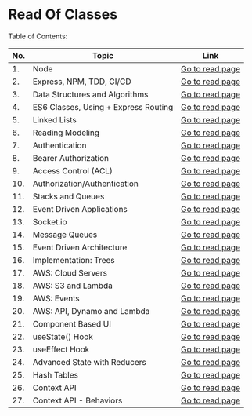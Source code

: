 # Read Of Classes

Table of Contents:

| No. | Topic                                     | Link                                          |
|-----|-------------------------------------------|-----------------------------------------------|
| 1.  | Node                                      | [Go to read page](./class1a.md)               |
| 2.  | Express, NPM, TDD, CI/CD                  | [Go to read page](./class1b.md)               |
| 3.  | Data Structures and Algorithms            | [Go to read page](./DataStAndAlgo.md)         |
| 4.  | ES6 Classes, Using + Express Routing      | [Go to read page](./class2R.md)               |
| 5.  | Linked Lists                              | [Go to read page](./class3LinkedLists.md)     |
| 6.  | Reading Modeling                          | [Go to read page](./class3ReadingModeling.md) |
| 7.  | Authentication                            | [Go to read page](./class6Hash.md)            |
| 8.  | Bearer Authorization                      | [Go to read page](./class07.md)               |
| 9.  | Access Control (ACL)                      | [Go to read page](./class08.md)               |
| 10. | Authorization/Authentication              | [Go to read page](./class09.md)               |
| 11. | Stacks and Queues                         | [Go to read page](./class10.md)               |
| 12. | Event Driven Applications                 | [Go to read page](./class11.md)               |
| 13. | Socket.io                                 | [Go to read page](./class12.md)               |
| 14. | Message Queues                            | [Go to read page](./class13.md)               |
| 15. | Event Driven Architecture                 | [Go to read page](./class14.md)               |
| 16. | Implementation: Trees                     | [Go to read page](./class15.md)               |
| 17. | AWS: Cloud Servers                        | [Go to read page](./class16.md)               |
| 18. | AWS: S3 and Lambda                        | [Go to read page](./class17.md)               |
| 19. | AWS: Events                               | [Go to read page](./class18.md)               |
| 20. | AWS: API, Dynamo and Lambda               | [Go to read page](./class19.md)               |
| 21. | Component Based UI                        | [Go to read page](./class20.md)               |
| 22. | useState() Hook                           | [Go to read page](./class21.md)               |
| 23. | useEffect Hook                            | [Go to read page](./class22.md)               |
| 24. | Advanced State with Reducers              | [Go to read page](./class23.md)               |
| 25. | Hash Tables                               | [Go to read page](./class24.md)               |
| 26. | Context API                               | [Go to read page](./class25.md)               |
| 27. | Context API - Behaviors                   | [Go to read page](./class26.md)               |


